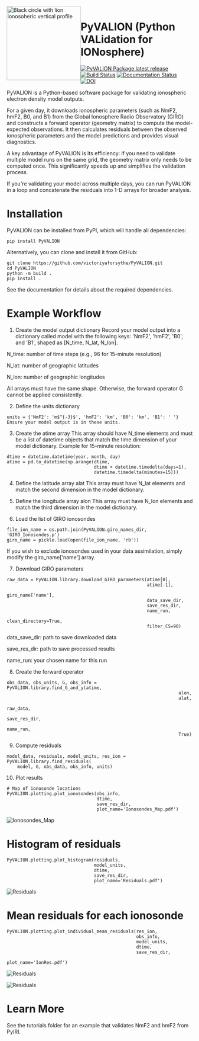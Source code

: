<img width="200" height="200" src="https://github.com/victoriyaforsythe/PyVALION/blob/main/docs/figures/PyVALION_logo.png" alt="Black circle with lion ionosoheric vertical profile" title="PyVALION Logo" style="float:left;">


# PyVALION (Python VALidation for IONosphere)
[![PyVALION Package latest release](https://img.shields.io/pypi/v/PyVALION.svg)](https://pypi.org/project/PyVALION/)
[![Build Status](https://github.com/victoriyaforsythe/PyVALION/actions/workflows/main.yml/badge.svg)](https://github.com/victoriyaforsythe/PyVALION/actions/workflows/main.yml)
[![Documentation Status](https://readthedocs.org/projects/pyvalion/badge/?version=latest)](https://pyiri.readthedocs.io/en/latest/?badge=latest)
[![DOI](https://zenodo.org/badge/DOI/10.5281/zenodo.8235173.svg)](https://doi.org/10.5281/zenodo.8235173)

PyVALION is a Python-based software package for validating ionospheric electron density model outputs.

For a given day, it downloads ionospheric parameters (such as NmF2, hmF2, B0, and B1) from the Global Ionosphere Radio Observatory (GIRO) and constructs a forward operator (geometry matrix) to compute the model-expected observations. It then calculates residuals between the observed ionospheric parameters and the model predictions and provides visual diagnostics.

A key advantage of PyVALION is its efficiency: if you need to validate multiple model runs on the same grid, the geometry matrix only needs to be computed once. This significantly speeds up and simplifies the validation process.

If you're validating your model across multiple days, you can run PyVALION in a loop and concatenate the residuals into 1-D arrays for broader analysis.


# Installation

PyVALION can be installed from PyPI, which will handle all dependencies:

```
pip install PyVALION
```

Alternatively, you can clone and install it from GitHub:

```
git clone https://github.com/victoriyaforsythe/PyVALION.git
cd PyVALION
python -m build .
pip install .
```

See the documentation for details about the required dependencies.

# Example Workflow

1. Create the model output dictionary
Record your model output into a dictionary called model with the following keys: 'NmF2', 'hmF2', 'B0', and 'B1', shaped as [N_time, N_lat, N_lon].

N_time: number of time steps (e.g., 96 for 15-minute resolution)

N_lat: number of geographic latitudes

N_lon: number of geographic longitudes

All arrays must have the same shape. Otherwise, the forward operator G cannot be applied consistently.

2. Define the units dictionary

```
units = {'NmF2': 'm$^{-3}$', 'hmF2': 'km', 'B0': 'km', 'B1': ' '}
Ensure your model output is in these units.
```

3. Create the atime array
This array should have N_time elements and must be a list of datetime objects that match the time dimension of your model dictionary. Example for 15-minute resolution:

```
dtime = datetime.datetime(year, month, day)
atime = pd.to_datetime(np.arange(dtime,
                                 dtime + datetime.timedelta(days=1),
                                 datetime.timedelta(minutes=15)))
```

4. Define the latitude array alat
This array must have N_lat elements and match the second dimension in the model dictionary.

5. Define the longitude array alon
This array must have N_lon elements and match the third dimension in the model dictionary.

6. Load the list of GIRO ionosondes

```
file_ion_name = os.path.join(PyVALION.giro_names_dir, 'GIRO_Ionosondes.p')
giro_name = pickle.load(open(file_ion_name, 'rb'))
```

If you wish to exclude ionosondes used in your data assimilation, simply modify the giro_name['name'] array.

7. Download GIRO parameters

```
raw_data = PyVALION.library.download_GIRO_parameters(atime[0],
                                                     atime[-1],
                                                     giro_name['name'],
                                                     data_save_dir,
                                                     save_res_dir,
                                                     name_run,
                                                     clean_directory=True,
                                                     filter_CS=90)
```

data_save_dir: path to save downloaded data

save_res_dir: path to save processed results

name_run: your chosen name for this run

8. Create the forward operator
```
obs_data, obs_units, G, obs_info = PyVALION.library.find_G_and_y(atime,
                                                                 alon,
                                                                 alat,
                                                                 raw_data,
                                                                 save_res_dir,
                                                                 name_run,
                                                                 True)
```

9. Compute residuals

```
model_data, residuals, model_units, res_ion = PyVALION.library.find_residuals(
    model, G, obs_data, obs_info, units)
```

10. Plot results
```
# Map of ionosonde locations
PyVALION.plotting.plot_ionosondes(obs_info,
                                  dtime,
                                  save_res_dir,
                                  plot_name='Ionosondes_Map.pdf')
```
![Ionosondes_Map](docs/figures/Ionosondes_Map.png)

# Histogram of residuals
```
PyVALION.plotting.plot_histogram(residuals,
                                 model_units,
                                 dtime,
                                 save_res_dir,
                                 plot_name='Residuals.pdf')
```

![Residuals](docs/figures/Residuals.png)

# Mean residuals for each ionosonde
```
PyVALION.plotting.plot_individual_mean_residuals(res_ion,
                                                 obs_info,
                                                 model_units,
                                                 dtime,
                                                 save_res_dir,
                                                 plot_name='IonRes.pdf')
```

![Residuals](docs/figures/IonRes_NmF2.png)

![Residuals](docs/figures/IonRes_hmF2.png)

# Learn More
See the tutorials folder for an example that validates NmF2 and hmF2 from PyIRI.
